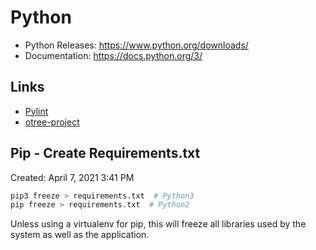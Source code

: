 # Python
* Python Releases: https://www.python.org/downloads/
* Documentation: https://docs.python.org/3/

## Links
- [Pylint](pylint.md)
- [otree-project](Otree-Project.md)

## Pip - Create Requirements.txt

Created: April 7, 2021 3:41 PM

```python
pip3 freeze > requirements.txt  # Python3
pip freeze > requirements.txt  # Python2
```

Unless using a virtualenv for pip, this will freeze all libraries used by the system as well as the application. 